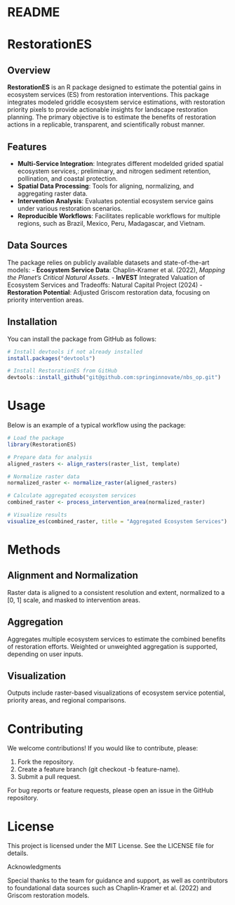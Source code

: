 README
================

# RestorationES

## Overview

**RestorationES** is an R package designed to estimate the potential
gains in ecosystem services (ES) from restoration interventions. This
package integrates modeled griddle ecosystem service estimations, with
restoration priority pixels to provide actionable insights for landscape
restoration planning. The primary objective is to estimate the benefits
of restoration actions in a replicable, transparent, and scientifically
robust manner.

## Features

- **Multi-Service Integration**: Integrates different modelded grided
  spatial ecosystem services,: preliminary, and nitrogen sediment
  retention, pollination, and coastal protection.
- **Spatial Data Processing**: Tools for aligning, normalizing, and
  aggregating raster data.
- **Intervention Analysis**: Evaluates potential ecosystem service gains
  under various restoration scenarios.
- **Reproducible Workflows**: Facilitates replicable workflows for
  multiple regions, such as Brazil, Mexico, Peru, Madagascar, and
  Vietnam.

## Data Sources

The package relies on publicly available datasets and state-of-the-art
models: - **Ecosystem Service Data**: Chaplin-Kramer et al. (2022),
*Mapping the Planet’s Critical Natural Assets*. - **InVEST** Integrated
Valuation of Ecosystem Services and Tradeoffs: Natural Capital Project
(2024) - **Restoration Potential**: Adjusted Griscom restoration data,
focusing on priority intervention areas.

## Installation

You can install the package from GitHub as follows:

``` r
# Install devtools if not already installed
install.packages("devtools")

# Install RestorationES from GitHub
devtools::install_github("git@github.com:springinnovate/nbs_op.git")
```

# Usage

Below is an example of a typical workflow using the package:

``` r
# Load the package
library(RestorationES)

# Prepare data for analysis
aligned_rasters <- align_rasters(raster_list, template)

# Normalize raster data
normalized_raster <- normalize_raster(aligned_rasters)

# Calculate aggregated ecosystem services
combined_raster <- process_intervention_area(normalized_raster)

# Visualize results
visualize_es(combined_raster, title = "Aggregated Ecosystem Services")
```

# Methods

## Alignment and Normalization

Raster data is aligned to a consistent resolution and extent, normalized
to a \[0, 1\] scale, and masked to intervention areas.

## Aggregation

Aggregates multiple ecosystem services to estimate the combined benefits
of restoration efforts. Weighted or unweighted aggregation is supported,
depending on user inputs.

## Visualization

Outputs include raster-based visualizations of ecosystem service
potential, priority areas, and regional comparisons.

# Contributing

We welcome contributions! If you would like to contribute, please:

1.  Fork the repository.
2.  Create a feature branch (git checkout -b feature-name).
3.  Submit a pull request.

For bug reports or feature requests, please open an issue in the GitHub
repository.

# License

This project is licensed under the MIT License. See the LICENSE file for
details.

Acknowledgments

Special thanks to the team for guidance and support, as well as
contributors to foundational data sources such as Chaplin-Kramer et
al. (2022) and Griscom restoration models.
